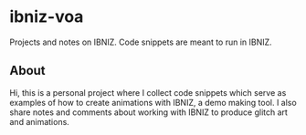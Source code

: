 # ibniz-voa
Projects and notes on IBNIZ. Code snippets are meant to run in IBNIZ.
## About
Hi, this is a personal project where I collect code snippets which serve as examples of how to create animations with IBNIZ, a demo making tool. I also share notes and comments about working with IBNIZ to produce glitch art and animations.
